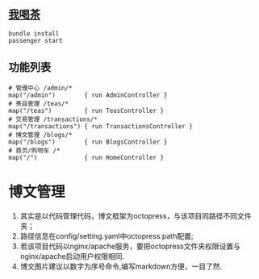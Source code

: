 ## [我喝茶](http://wohecha.cn/)

````
bundle install
passenger start
````

## 功能列表

````
# 管理中心 /admin/*
map("/admin")        { run AdminController }
# 茶品管理 /teas/*
map("/teas")         { run TeasController }
# 交易管理 /transactions/*
map("/transactions") { run TransactionsController }
# 博文管理 /blogs/*
map("/blogs")        { run BlogsController }
# 首页/购物车 /*
map("/")             { run HomeController }
````

# 博文管理

  1. 其实是以代码管理代码，博文框架为octopress，与该项目同路径不同文件夹；
  2. 路径信息在config/setting.yaml中octopress.path配置;
  3. 若该项目代码以nginx/apache服务，要把octopress文件夹权限设置与nginx/apache启动用户权限相同.
  4. 博文图片建议以数字为序号命令,编写markdown方便，一目了然.


